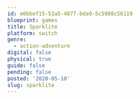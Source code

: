 ```yaml
---
id: e0bbef15-53a5-4877-bda9-5c5988c56119
blueprint: games
title: Sparklite
platform: switch
genre:
  - action-adventure
digital: false
physical: true
guide: false
pending: false
posted: '2020-05-10'
slug: sparklite
---
```


